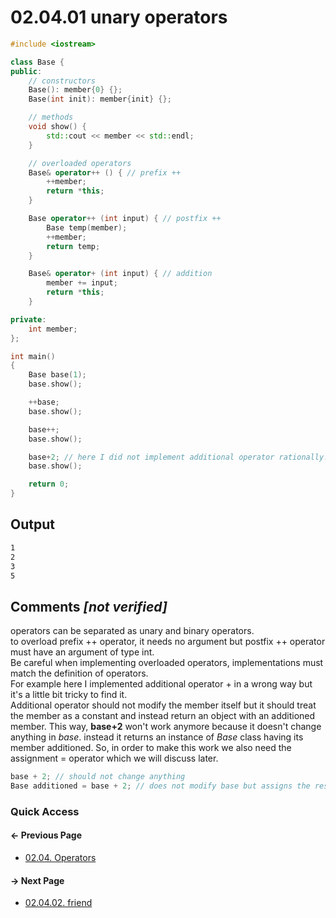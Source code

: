# 02.04.01 unary operators

```cxx
#include <iostream>

class Base {
public:
    // constructors
    Base(): member{0} {};
    Base(int init): member{init} {};

    // methods
    void show() {
        std::cout << member << std::endl;
    }

    // overloaded operators
    Base& operator++ () { // prefix ++
        ++member;
        return *this;
    }

    Base operator++ (int input) { // postfix ++
        Base temp(member);
        ++member;
        return temp;
    }

    Base& operator+ (int input) { // addition
        member += input;
        return *this;
    }

private:
    int member;
};

int main()
{
    Base base(1);
    base.show();

    ++base;
    base.show();

    base++;
    base.show();

    base+2; // here I did not implement additional operator rationally! addition should not modify member itself
    base.show();

    return 0;
}

```

## Output

```txt
1
2
3
5
```

## Comments *[not verified]*

operators can be separated as unary and binary operators.  
to overload prefix ++ operator, it needs no argument
but postfix ++ operator must have an argument of type int.  
Be careful when implementing overloaded operators, implementations must match the definition of operators.  
For example here I implemented additional operator + in a wrong way but it's a little bit tricky to find it.  
Additional operator should not modify the member itself but it should treat the member as a constant and instead return an object with an additioned member.
This way, **base+2** won't work anymore because it doesn't change anything in *base*. instead it returns an instance of *Base* class having its member additioned. So, in order to make this work we also need the assignment = operator which we will discuss later.  

```cxx
base + 2; // should not change anything
Base additioned = base + 2; // does not modify base but assigns the result to additioned
```

### Quick Access

<div class="previous_page pagination">

#### &#8592; Previous Page

* [02.04. Operators](./../../02.object_oriented/04.operators/README.md)

</div>
<div class="next_page pagination">

#### &#8594; Next Page

* [02.04.02. friend](./../../02.object_oriented/04.operators/02.friend.md)

</div>
